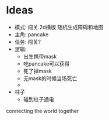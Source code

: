 # Ideas

- 模式: 闯关 2d横版 随机生成障碍和地图
- 主角: pancake
- 任务: 闯关?
- 逻辑:
  - 出生携带mask
  - 吃pancake可以获得
  - 死了掉mask
  - 无mask的时候当场死亡
  - 
- 柱子
  - 碰到柱子通电




connecting the world together

